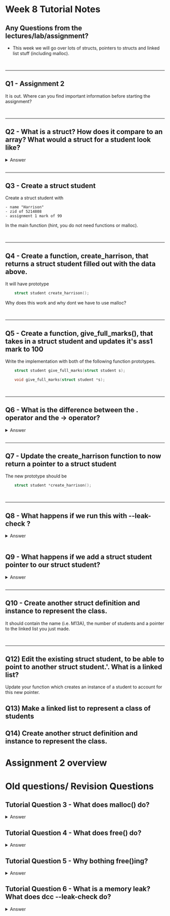 # Week 8 Tutorial Notes

## Any Questions from the lectures/lab/assignment?

* This week we will go over lots of structs, pointers to structs and linked list stuff (including malloc).

<br>

---

## Q1 - Assignment 2

It is out. Where can you find important information before starting the assignment?

<br>

---

## Q2 - What is a struct? How does it compare to an array? What would a struct for a student look like?

<details>
<summary>Answer</summary>

|    | Arrays | Structs |
|---:|:------:|:--------|
| Create | `int array[SIZE];`     | `struct student harrison;` |
| Set    | `array[6] = 10;`       | `harrison.ass1 = 100;`      |
| Get    | `int val = array[6];`  | `int score = harrison.ass1;` |

We also need to 'prototype' our structs

```c
    struct student {
        char name[MAX];
        int zid;
        double ass1;
    };
```
</details>

<br>

---

## Q3 - Create a struct student

Create a struct student with
    
    - name "Harrison"
    - zid of 5214808
    - assignment 1 mark of 99

In the main function (hint, you do not need functions or malloc).

<br>

---

## Q4 - Create a function, create_harrison, that returns a struct student filled out with the data above.

It will have prototype

```c
    struct student create_harrison();
```

Why does this work and why dont we have to use malloc?

<br>

---

## Q5 - Create a function, give_full_marks(), that takes in a struct student and updates it's ass1 mark to 100

Write the implementation with both of the following function prototypes.

```c
    struct student give_full_marks(struct student s);

    void give_full_marks(struct student *s);
```

<br>

---

## Q6 - What is the difference between the . operator and the -> operator?

<details>
<summary>Answer</summary>

The . is used to access the fields in a struct (struct student).

The -> is used to access the fields when we have a pointer to a struct (struct student *).
It is also just shorthand for (*variable). . 

</details>

<br>

---

## Q7 - Update the create_harrison function to now return a pointer to a struct student

The new prototype should be

```c
    struct student *create_harrison();
```

<br>

---

## Q8 - What happens if we run this with --leak-check ?

<details>
<summary>Answer</summary>

It will determine if there are unfree'd memory. For every malloc there must be an equal and opposite free. Never use a pointer after it has been freed. - possible security flaw.

</details>

<br>

## Q9 - What happens if we add a struct student pointer to our struct student?

<details>
<summary>Answer</summary>

We create a linked list. Each points to another student, meaning we can chain them together and store them all under one variable.

</details>

<br>

---

## Q10 - Create another struct definition and instance to represent the class.

It should contain the name (i.e. M13A), the number of students and a pointer to the linked list you just made.

<br>

---

## Q12) Edit the existing struct student, to be able to point to another struct student.'. What is a linked list?

Update your function which creates an instance of a student to account for this new pointer.

## Q13) Make a linked list to represent a class of students

## Q14) Create another struct definition and instance to represent the class.

# Assignment 2 overview

# Old questions/ Revision Questions

## Tutorial Question 3 - What does malloc() do?

<details>
<summary>Answer</summary>

If we answer this with a diagram, we can show that the memory allocated using malloc is outside the memory for any function, so it lasts beyond the functions themselves.
Malloc() will always return a pointer that will give us the address of this memory. This means we will have a pointer to a variable that won't be cleaned up automatically and we can pass that around between functions etc.

The input to malloc() will be the number of bytes needed to store the variable. We will nearly always use sizeof() to find out this value.

The code below can be useful, but there's not much there. It's more useful to think about what "allocating memory" means. It's basically the idea that we're creating a new variable, except it's only accessible by a pointer and it lasts after the function that created it has returned.

```c
    // a generic linked list node (we could use any struct we want here)
    struct node {
        int data;
        struct node * next;
    };

    struct node *makeNode(int inputData) {
        struct node *n;
        n = malloc(sizeof (struct node));
        return n;
    }
```

</details>

## Tutorial Question 4 - What does free() do?

<details>
<summary>Answer</summary>

Free will return allocated memory to the computer. This means it will follow the pointer (which it is given as input) to a memory location and free as much memory as the pointer has allocated to it, using the pointer's type to decide exactly how much memory that is.

It is not the same as removing it from the linked list!! (As you will see in this lab)

</details>

## Tutorial Question 5 - Why bothing free()ing?

<details>
<summary>Answer</summary>

A use after free error occurs when memory which has deallocated with free is subsequently used. Here is a very simple example:

```c
    free(p);
    printf("%d\n", p->data);
```

Students often incorrectly believe that it is must be safe to access p->data because nothing can have changed.
Commonly free will change the contents of the memory it is given (back) to record its internal housekeeping information.

More generally in a threaded program a malloc could be called in another thread between the free and the printf.

In more complex programs its common mistake for programmers to free some memory, for example holding a struct, but forget that it is still being used elsewhere in their code (probably via different pointer).

As their code keeps executing if malloc is called again to store another struct it is likely to be allocated the recently freed memory.

This means what are meant to be two structs containing different values are now occupying the one piece of memory.

This has disastrous results as assignments to one struct change the other.

Not only is this is very difficult to debug, but malicious users exploit these error (in extremely convoluted ways) to bypass security.

So essentially:

1. you malloc some memory
2. you free that memory
3. you forget you've freed it, and try to use it again e.g. dereference fields in a struct
4. somewhere between steps 2 and 3, I malloced memory which ended up in the same memory as yours was
5. I put whatever I want in that memory; when you try to use it, you get whatever I've put there

(this might not sound so bad in the scope of COMP1511 code, but it's very dangerous when it comes to things like function pointers, wherein UAF means you can have arbitrary code execution. yay security.)

</details>

## Tutorial Question 6 - What is a memory leak? What does dcc --leak-check do?

<details>
<summary>Answer</summary>

A memory leak is when a program doesn't free memory allocated with malloc.

This is (generally) not important in the programs we write in COMP1511 because they run only for short periods of time and allocate small amounts of memory.

But if, for example, a web browser allocates memory (calls malloc) every time a user visits a page but doesn't free the memory (call free) when they leave the page, the web browser's memory use will steadily grow, eventually causing performance problems and then if it exhausts available memory, termination.

So we want you to practice free-ing memory in lab exercises.

dcc --leak-check warns you when you haven't freed your memory. It uses an underlying tool named valgrind. It translates valgrind output into something hopefully a COMP1511 student can understand.

Note, the operating system reclaims all memory when a program exits.

</details>

